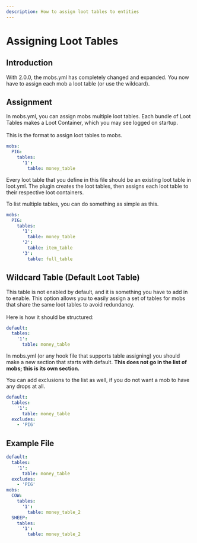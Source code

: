 ```yaml
---
description: How to assign loot tables to entities
---
```


# Assigning Loot Tables

## Introduction

With 2.0.0, the mobs.yml has completely changed and expanded. You now have to assign each mob a loot table (or use the wildcard).

## Assignment

In mobs.yml, you can assign mobs multiple loot tables. Each bundle of Loot Tables makes a Loot Container, which you may see logged on startup.\
\
This is the format to assign loot tables to mobs.&#x20;

```yaml
mobs:  
  PIG:
    tables:
      '1':
        table: money_table
```

Every loot table that you define in this file should be an existing loot table in loot.yml. The plugin creates the loot tables, then assigns each loot table to their respective loot containers.

To list multiple tables, you can do something as simple as this.

```yaml
mobs:  
  PIG:
    tables:
      '1':
        table: money_table
      '2':
        table: item_table
      '3':
        table: full_table
```

## Wildcard Table (Default Loot Table)

This table is not enabled by default, and it is something you have to add in to enable. This option allows you to easily assign a set of tables for mobs that share the same loot tables to avoid redundancy.\
\
Here is how it should be structured:

```yaml
default:
  tables:
    '1':
      table: money_table
```

In mobs.yml (or any hook file that supports table assigning) you should make a new section that starts with default. **This does not go in the list of mobs; this is its own section.**

You can add exclusions to the list as well, if you do not want a mob to have any drops at all.&#x20;

```yaml
default:
  tables:
    '1':
      table: money_table
  excludes:
    - 'PIG'  
```

## Example File

```yaml
default:
  tables:
    '1':
      table: money_table
  excludes:
    - 'PIG'  
mobs:  
  COW:
    tables:
      '1':
        table: money_table_2
  SHEEP:
    tables:
      '1':
        table: money_table_2
```

